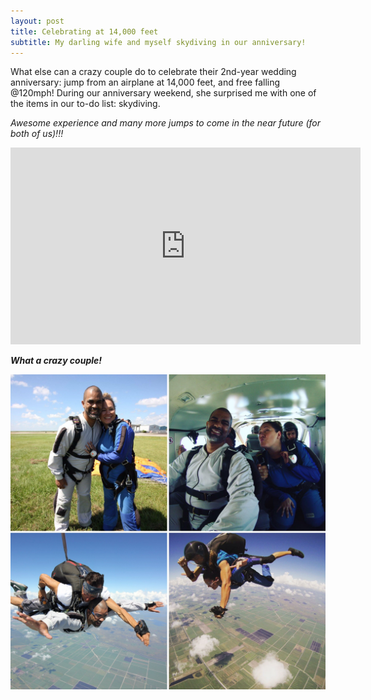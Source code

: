 ```yaml
---
layout: post
title: Celebrating at 14,000 feet
subtitle: My darling wife and myself skydiving in our anniversary!
---
```


What else can a crazy couple do to celebrate their 2nd-year wedding anniversary: jump from an airplane at 14,000 feet, and free falling @120mph! During our anniversary weekend, she surprised me with one of the items in our to-do list: skydiving. 

*Awesome experience and many more jumps to come in the near future (for both of us)!!!*

<iframe width="560" height="315" src="https://www.youtube.com/embed/nkqdrFcC71Y" frameborder="0" allow="autoplay; encrypted-media" allowfullscreen></iframe>

***What a crazy couple!***

<img src="/img/riveras-skydiving.JPG" alt="Riveras' Skydiving" class="inline"/>

